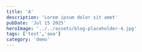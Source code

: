 ```yaml
---
title: 'A'
description: 'Lorem ipsum dolor sit amet'
pubDate: 'Jul 15 2025'
heroImage: '../../assets/blog-placeholder-4.jpg'
tags: ['test','aaa']
category: 'demo'
---
```

